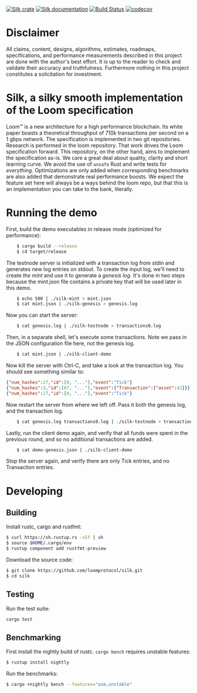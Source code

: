 [![Silk crate](https://img.shields.io/crates/v/silk.svg)](https://crates.io/crates/silk)
[![Silk documentation](https://docs.rs/silk/badge.svg)](https://docs.rs/silk)
[![Build Status](https://travis-ci.org/loomprotocol/silk.svg?branch=master)](https://travis-ci.org/loomprotocol/silk)
[![codecov](https://codecov.io/gh/loomprotocol/silk/branch/master/graph/badge.svg)](https://codecov.io/gh/loomprotocol/silk)

Disclaimer
===

All claims, content, designs, algorithms, estimates, roadmaps, specifications, and performance measurements described in this project are done with the author's best effort.  It is up to the reader to check and validate their accuracy and truthfulness.  Furthermore nothing in this project constitutes a solicitation for investment.

Silk, a silky smooth implementation of the Loom specification
===

Loom&trade; is a new architecture for a high performance blockchain. Its white paper boasts a theoretical
throughput of 710k transactions per second on a 1 gbps network. The specification is implemented
in two git repositories. Research is performed in the loom repository. That work drives the
Loom specification forward. This repository, on the other hand, aims to implement the specification
as-is.  We care a great deal about quality, clarity and short learning curve. We avoid the use
of `unsafe` Rust and write tests for *everything*.  Optimizations are only added when
corresponding benchmarks are also added that demonstrate real performance boosts. We expect the
feature set here will always be a ways behind the loom repo, but that this is an implementation
you can take to the bank, literally.

Running the demo
===

First, build the demo executables in release mode (optimized for performance):

```bash
    $ cargo build --release
    $ cd target/release
```

The testnode server is initialized with a transaction log from stdin and
generates new log entries on stdout. To create the input log, we'll need
to create *the mint* and use it to generate a *genesis log*. It's done in
two steps because the mint.json file contains a private key that will be
used later in this demo.

```bash
    $ echo 500 | ./silk-mint > mint.json
    $ cat mint.json | ./silk-genesis > genesis.log
```

Now you can start the server:

```bash
    $ cat genesis.log | ./silk-testnode > transactions0.log
```

Then, in a separate shell, let's execute some transactions. Note we pass in
the JSON configuration file here, not the genesis log.

```bash
    $ cat mint.json | ./silk-client-demo
```

Now kill the server with Ctrl-C, and take a look at the transaction log. You should
see something similar to:

```json
{"num_hashes":27,"id":[0, "..."],"event":"Tick"}
{"num_hashes":3,"id":[67, "..."],"event":{"Transaction":{"asset":42}}}
{"num_hashes":27,"id":[0, "..."],"event":"Tick"}
```

Now restart the server from where we left off. Pass it both the genesis log, and
the transaction log.

```bash
    $ cat genesis.log transactions0.log | ./silk-testnode > transactions1.log
```

Lastly, run the client demo again, and verify that all funds were spent in the
previous round, and so no additional transactions are added.

```bash
    $ cat demo-genesis.json | ./silk-client-demo
```

Stop the server again, and verify there are only Tick entries, and no Transaction entries.

Developing
===

Building
---

Install rustc, cargo and rustfmt:

```bash
$ curl https://sh.rustup.rs -sSf | sh
$ source $HOME/.cargo/env
$ rustup component add rustfmt-preview
```

Download the source code:

```bash
$ git clone https://github.com/loomprotocol/silk.git
$ cd silk
```

Testing
---

Run the test suite:

```bash
cargo test
```

Benchmarking
---

First install the nightly build of rustc. `cargo bench` requires unstable features:

```bash
$ rustup install nightly
```

Run the benchmarks:

```bash
$ cargo +nightly bench --features="asm,unstable"
```
